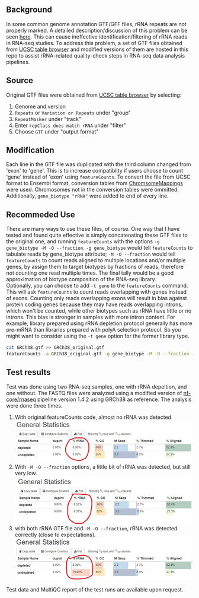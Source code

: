 ## Background
In some common genome annotation GTF/GFF files, rRNA repeats are not properly marked. A detailed description/discussion of this problem can be seen [here](http://seqanswers.com/forums/showthread.php?t=41868). This can cause ineffective identification/filtering of rRNA reads in RNA-seq studies. To address this problem, a set of GTF files obtained from [UCSC table browser](https://genome.ucsc.edu/cgi-bin/hgTables) and modified versions of them are hosted in this repo to assist rRNA-related quality-check steps in RNA-seq data analysis pipelines.
## Source
Original GTF files were obtained from [UCSC table browser](https://genome.ucsc.edu/cgi-bin/hgTables) by selecting:
1. Genome and version
2. `Repeats` or `Variation or Repeats` under "group"
3. `RepeatMasker` under "track"
4. Enter `repClass does match rRNA` under "filter"
5. Choose `GTF` under "output format"
## Modification
Each line in the GTF file was duplicated with the third column changed from 'exon' to 'gene'. This is to increase compatiblity if users choose to count 'gene' instead of 'exon' using `featureCounts`. 
To convert the file from UCSC format to Ensembl format, conversion tables from [ChromsomeMappings](https://github.com/dpryan79/ChromosomeMappings) were used. Chromosomes not in the conversion tables were ommitted.<br>
Additionally, `gene_biotype "rRNA"` were added to end of every line.
## Recommeded Use
There are many ways to use these files, of course. One way that I have tested and found quite effective is simply concatenating these GTF files to the original one, and running `featureCounts` with the options `-g gene_biotype -M -O --fraction`. `-g gene_biotype` would tell `featureCounts` to tabulate reads by gene_biotype attribute; `-M -O --fraction` would tell `featureCounts` to count reads aligned to multiple locations and/or multiple genes, by assign them to target biotypes by fractions of reads, therefore not counting one read multiple times. The final tally would be a good approximation of biotype composition of the RNA-seq library.<br>
Optionally, you can choose to add `-t gene` to the `featureCounts` command. This will ask `featureCounts` to count reads overlapping with genes instead of exons. Counting only reads overlapping exons will result in bias against protein coding genes because they may have reads overlapping introns, which won't be counted, while other biotypes such as rRNA have little or no introns. This bias is stronger in samples with more intron content. For example, library prepared using rRNA depletion protocol generally has more pre-mRNA than libraries prepared with polyA selection protocol. So you might want to consider using the `-t gene` option for the former library type.
```bash
cat GRCh38.gtf >> GRCh38_original.gtf
featureCounts -a GRCh38_original.gtf -g gene_biotype -M -O --fraction -p -o sample_biotype.featureCounts.txt -s 0 sample.bam
```
## Test results
Test was done using two RNA-seq samples, one with rRNA depeltion, and one without. The FASTQ files were analyzed using a modified version of [nf-core/rnaseq](https://github.com/nf-core/rnaseq) pipeline version 1.4.2 using GRCh38 as reference. The analysis were done three times.
1. With original featureCounts code, almost no rRNA was detected.
![original result](/image/original.jpg)
2. With `-M -O --fraction` options, a little bit of rRNA was detected, but still very low.
![without rRNA GTF](/image/without_rRNA_gtf.jpg)
3. with both rRNA GTF file and `-M -O --fraction`, rRNA was detected correctly (close to expectations).
![with rRNA GTF](/image/with_rRNA_gtf.jpg)

Test data and MultiQC report of the test runs are available upon request.
